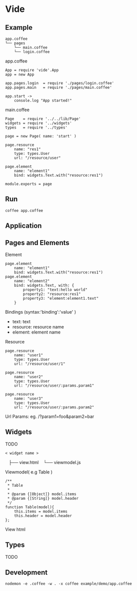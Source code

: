 Vide 
============================


Example
----------------------------

	app.coffee
	└── pages
	    └── main.coffee
	    └── login.coffee

app.coffee

	App = require 'vide'.App
	app = new App

	app.pages.login  = require './pages/login.coffee'
	app.pages.main   = require './pages/main.coffee'

	app.start ->
		console.log "App started!"

main.coffee

	Page    = require '../../lib/Page'
	widgets = require '../widgets'
	types   = require '../types'

	page = new Page( name: 'start' )

	page.resource
		name: "res1"
		type: types.User
		url: "/resource/user"

	page.element 
		name: "element1"
		bind: widgets.Text.with("resource:res1")

	module.exports = page

Run
----------------------------

	coffee app.coffee


Application
----------------------------

Pages and Elements
----------------------------
Element

	page.element
		name: "element1"
		bind: widgets.Text.with("resource:res1")
	page.element
		name: "element2"
		bind: widgets.Text, with: {
			property1: "text:hello world"
			property2: "resource:res1"
			property3: "element:element1.text"
		}

Bindings (syntax:'binding':'value' ) 

- text: text 
- resource: resource name
- element: element name

Resource

	page.resource
		name: "user1"
		type: types.User
		url: "/resource/user/1"

	page.resource
		name: "user2"
		type: types.User
		url: "/resource/user/:params.param1"

	page.resource
		name: "user3"
		type: types.User
		url: "/resource/user/:params.param2"


Url Params: 
eg. 
	/<page>?param1=foo&param2=bar


Widgets
----------------------------
TODO

	< widget name >
    ├── view.html
    └── viewmodel.js

Viewmodel( e.g Table )

	/**
	 * Table 
	 *
	 * @param {[Object]} model.items
	 * @param {[String]} model.header
	 */
	function Table(model){
		this.items = model.items
		this.header = model.header
	};

View
	html


Types
----------------------------
TODO


Development
---------------------------

	nodemon -e .coffee -w . -x coffee example/demo/app.coffee




